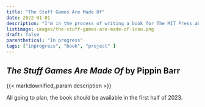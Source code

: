 ```yaml
---
title: "The Stuff Games Are Made Of"
date: 2022-01-01
description: "I'm in the process of writing a book for The MIT Press about experimental game design seen through the perspective of the materials of game creation. I've been writing about everything from computation to user interfaces to time. Check out the [the stuff games are made of](/ideas/the-stuff-games-are-made-of) tag to see the games discussed in the book."
listimage: images/the-stuff-games-are-made-of-icon.png
draft: false
parenthetical: "In progress"
tags: ["inprogress", "book", "project" ]
---
```


## *The Stuff Games Are Made Of* by Pippin Barr

{{< markdownified_param description >}}

All going to plan, the book should be available in the first half of 2023.
